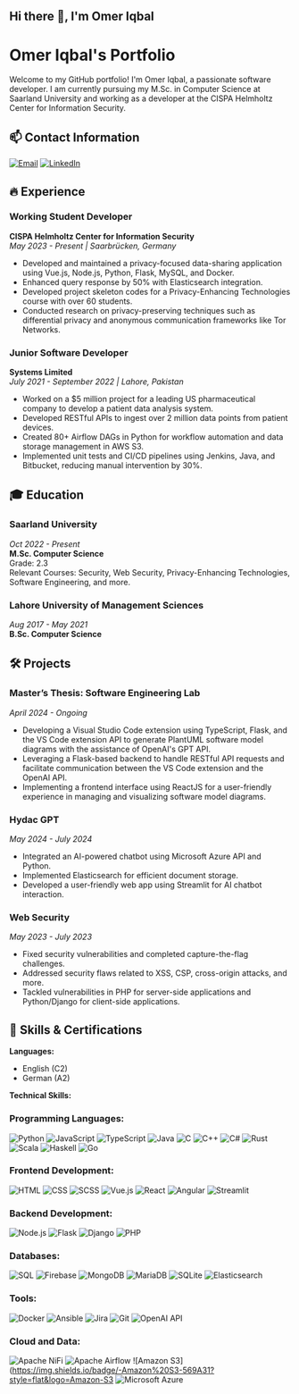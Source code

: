 ## Hi there 👋, I'm Omer Iqbal

<!--
**omer6000/omer6000** is a ✨ _special_ ✨ repository because its `README.md` (this file) appears on your GitHub profile.

Here are some ideas to get you started:

- 🔭 I’m currently working on ...
- 🌱 I’m currently learning ...
- 👯 I’m looking to collaborate on ...
- 🤔 I’m looking for help with ...
- 💬 Ask me about ...
- 📫 How to reach me: ...
- 😄 Pronouns: ...
- ⚡ Fun fact: ...
-->


# Omer Iqbal's Portfolio

Welcome to my GitHub portfolio! I'm Omer Iqbal, a passionate software developer. I am currently pursuing my M.Sc. in Computer Science at Saarland University and working as a developer at the CISPA Helmholtz Center for Information Security.

## 📫 Contact Information

[![Email](https://img.shields.io/badge/-Email-0078D4?style=flat&logo=Microsoft-Outlook&logoColor=white)](mailto:omeriqbal7@hotmail.com)
[![LinkedIn](https://img.shields.io/badge/-LinkedIn-0077B5?style=flat&logo=LinkedIn&logoColor=white)](https://www.linkedin.com/in/omer6000)

## 🔥 Experience

### Working Student Developer
**CISPA Helmholtz Center for Information Security**  
*May 2023 - Present | Saarbrücken, Germany*

- Developed and maintained a privacy-focused data-sharing application using Vue.js, Node.js, Python, Flask, MySQL, and Docker.
- Enhanced query response by 50% with Elasticsearch integration.
- Developed project skeleton codes for a Privacy-Enhancing Technologies course with over 60 students.
- Conducted research on privacy-preserving techniques such as differential privacy and anonymous communication frameworks like Tor Networks.

### Junior Software Developer
**Systems Limited**  
*July 2021 - September 2022 | Lahore, Pakistan*

- Worked on a $5 million project for a leading US pharmaceutical company to develop a patient data analysis system.
- Developed RESTful APIs to ingest over 2 million data points from patient devices.
- Created 80+ Airflow DAGs in Python for workflow automation and data storage management in AWS S3.
- Implemented unit tests and CI/CD pipelines using Jenkins, Java, and Bitbucket, reducing manual intervention by 30%.

## 🎓 Education

### Saarland University
*Oct 2022 - Present*  
**M.Sc. Computer Science**  
Grade: 2.3  
Relevant Courses: Security, Web Security, Privacy-Enhancing Technologies, Software Engineering, and more.

### Lahore University of Management Sciences
*Aug 2017 - May 2021*  
**B.Sc. Computer Science**

## 🛠️ Projects

### Master’s Thesis: Software Engineering Lab
*April 2024 - Ongoing*

- Developing a Visual Studio Code extension using TypeScript, Flask, and the VS Code extension API to generate PlantUML software model diagrams with the assistance of OpenAI's GPT API.
- Leveraging a Flask-based backend to handle RESTful API requests and facilitate communication between the VS Code extension and the OpenAI API.
- Implementing a frontend interface using ReactJS for a user-friendly experience in managing and visualizing software model diagrams.

### Hydac GPT
*May 2024 - July 2024*

- Integrated an AI-powered chatbot using Microsoft Azure API and Python.
- Implemented Elasticsearch for efficient document storage.
- Developed a user-friendly web app using Streamlit for AI chatbot interaction.

### Web Security
*May 2023 - July 2023*

- Fixed security vulnerabilities and completed capture-the-flag challenges.
- Addressed security flaws related to XSS, CSP, cross-origin attacks, and more.
- Tackled vulnerabilities in PHP for server-side applications and Python/Django for client-side applications.

## 📜 Skills & Certifications

**Languages:**
- English (C2)
- German (A2)

**Technical Skills:**

### Programming Languages:

![Python](https://img.shields.io/badge/-Python-3776AB?style=flat&logo=Python&logoColor=white)
![JavaScript](https://img.shields.io/badge/-JavaScript-F7DF1E?style=flat&logo=JavaScript&logoColor=black)
![TypeScript](https://img.shields.io/badge/-TypeScript-3178C6?style=flat&logo=TypeScript&logoColor=white)
![Java](https://img.shields.io/badge/-Java-007396?style=flat&logo=Java&logoColor=white)
![C](https://img.shields.io/badge/-C-00599C?style=flat&logo=C&logoColor=white)
![C++](https://img.shields.io/badge/-C++-00599C?style=flat&logo=C%2B%2B&logoColor=white)
![C#](https://img.shields.io/badge/-C%23-239120?style=flat&logo=C-Sharp&logoColor=white)
![Rust](https://img.shields.io/badge/-Rust-000000?style=flat&logo=Rust&logoColor=white)
![Scala](https://img.shields.io/badge/-Scala-DC322F?style=flat&logo=Scala&logoColor=white)
![Haskell](https://img.shields.io/badge/-Haskell-5D4F85?style=flat&logo=Haskell&logoColor=white)
![Go](https://img.shields.io/badge/-Go-00ADD8?style=flat&logo=Go&logoColor=white)

### Frontend Development:

![HTML](https://img.shields.io/badge/-HTML5-E34F26?style=flat&logo=HTML5&logoColor=white)
![CSS](https://img.shields.io/badge/-CSS3-1572B6?style=flat&logo=CSS3&logoColor=white)
![SCSS](https://img.shields.io/badge/-SCSS-CC6699?style=flat&logo=Sass&logoColor=white)
![Vue.js](https://img.shields.io/badge/-Vue.js-4FC08D?style=flat&logo=Vue.js&logoColor=white)
![React](https://img.shields.io/badge/-React-61DAFB?style=flat&logo=React&logoColor=black)
![Angular](https://img.shields.io/badge/-Angular-DD0031?style=flat&logo=Angular&logoColor=white)
![Streamlit](https://img.shields.io/badge/-Streamlit-FF4B4B?style=flat&logo=Streamlit&logoColor=white)

### Backend Development:

![Node.js](https://img.shields.io/badge/-Node.js-339933?style=flat&logo=Node.js&logoColor=white)
![Flask](https://img.shields.io/badge/-Flask-000000?style=flat&logo=Flask&logoColor=white)
![Django](https://img.shields.io/badge/-Django-092E20?style=flat&logo=Django&logoColor=white)
![PHP](https://img.shields.io/badge/-PHP-777BB4?style=flat&logo=PHP&logoColor=white)


### Databases:

![SQL](https://img.shields.io/badge/-SQL-4479A1?style=flat&logo=MySQL&logoColor=white)
![Firebase](https://img.shields.io/badge/-Firebase-FFCA28?style=flat&logo=Firebase&logoColor=black)
![MongoDB](https://img.shields.io/badge/-MongoDB-47A248?style=flat&logo=MongoDB&logoColor=white)
![MariaDB](https://img.shields.io/badge/-MariaDB-003545?style=flat&logo=MariaDB&logoColor=white)
![SQLite](https://img.shields.io/badge/-SQLite-003B57?style=flat&logo=SQLite&logoColor=white)
![Elasticsearch](https://img.shields.io/badge/-Elasticsearch-005571?style=flat&logo=Elasticsearch&logoColor=white)

### Tools:

![Docker](https://img.shields.io/badge/-Docker-2496ED?style=flat&logo=Docker&logoColor=white)
![Ansible](https://img.shields.io/badge/-Ansible-EE0000?style=flat&logo=Ansible&logoColor=white)
![Jira](https://img.shields.io/badge/-Jira-0052CC?style=flat&logo=Jira&logoColor=white)
![Git](https://img.shields.io/badge/-Git-F05032?style=flat&logo=Git&logoColor=white)
![OpenAI API](https://img.shields.io/badge/-OpenAI%20API-412991?style=flat&logo=OpenAI&logoColor=white)

### Cloud and Data:

![Apache NiFi](https://img.shields.io/badge/-Apache%20NiFi-003A63?style=flat&logo=Apache-NiFi&logoColor=white)
![Apache Airflow](https://img.shields.io/badge/-Apache%20Airflow-017CEE?style=flat&logo=Apache-Airflow&logoColor=white)
![Amazon S3](https://img.shields.io/badge/-Amazon%20S3-569A31?style=flat&logo=Amazon-S3
![Microsoft Azure](https://img.shields.io/badge/-Azure-0078D4?style=flat&logo=Microsoft-Azure&logoColor=white)

